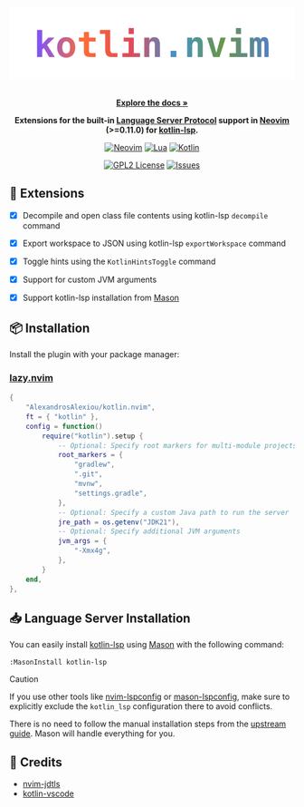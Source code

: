 <!-- markdownlint-disable -->
<br />
<div align="center">
  <a href="https://github.com/AlexandrosAlexiou/kotlin.nvim">
    <img src="./kotlin.nvim.svg" alt="rustaceanvim">
  </a>
  <p align="center">
    <br />
    <a href="./doc/kotlin.nvim.txt"><strong>Explore the docs »</strong></a>
  </p>
  <p>
    <strong>
Extensions for the built-in <a href="https://microsoft.github.io/language-server-protocol/">Language Server Protocol</a> support in <a href="https://neovim.io/">Neovim</a><br /> (>=0.11.0) for <a href="https://github.com/Kotlin/kotlin-lsp/">kotlin-lsp</a>.
    </strong>
  </p>

[![Neovim][neovim-shield]][neovim-url]
[![Lua][lua-shield]][lua-url]
[![Kotlin][kotlin-shield]][kotlin-url]

[![GPL2 License][license-shield]][license-url]
[![Issues][issues-shield]][issues-url]
</div>

## 🧩 Extensions

- [x] Decompile and open class file contents using kotlin-lsp `decompile` command
- [x] Export workspace to JSON using kotlin-lsp `exportWorkspace` command
- [x] Toggle hints using the `KotlinHintsToggle` command
- [x] Support for custom JVM arguments
- [x] Support kotlin-lsp installation from [Mason][6]


## 📦 Installation

Install the plugin with your package manager:

### [lazy.nvim](https://github.com/folke/lazy.nvim)
```lua
{
    "AlexandrosAlexiou/kotlin.nvim",
    ft = { "kotlin" },
    config = function()
        require("kotlin").setup {
            -- Optional: Specify root markers for multi-module projects
            root_markers = {
                "gradlew",
                ".git",
                "mvnw",
                "settings.gradle",
            },
            -- Optional: Specify a custom Java path to run the server
            jre_path = os.getenv("JDK21"),
            -- Optional: Specify additional JVM arguments
            jvm_args = {
                "-Xmx4g",
            },
        }
    end,
},

```

## 📥 Language Server Installation

You can easily install [kotlin-lsp][3] using [Mason][6] with the following command:

```vim
:MasonInstall kotlin-lsp
```

> [!caution]
> If you use other tools like [nvim-lspconfig][8] or [mason-lspconfig][7], make sure to explicitly exclude the `kotlin_lsp` configuration there to avoid conflicts.

There is no need to follow the manual installation steps from the [upstream guide][9]. Mason will handle everything for you.

## 💐 Credits
- [nvim-jdtls][4]
- [kotlin-vscode][5]

[1]: https://microsoft.github.io/language-server-protocol/
[2]: https://neovim.io/
[3]: https://github.com/Kotlin/kotlin-lsp/
[4]: https://github.com/mfussenegger/nvim-jdtls
[5]: https://github.com/Kotlin/kotlin-lsp/tree/main/kotlin-vscode
[6]: https://github.com/mason-org/mason.nvim
[7]: https://github.com/mason-org/mason-lspconfig.nvim
[8]: https://github.com/neovim/nvim-lspconfig
[9]: https://github.com/Kotlin/kotlin-lsp/blob/main/scripts/neovim.md

<!-- MARKDOWN LINKS & IMAGES -->
[neovim-shield]: https://img.shields.io/badge/NeoVim-%2357A143.svg?&style=for-the-badge&logo=neovim&logoColor=white
[neovim-url]: https://neovim.io/
[lua-shield]: https://img.shields.io/badge/lua-%232C2D72.svg?style=for-the-badge&logo=lua&logoColor=white
[lua-url]: https://www.lua.org/
[kotlin-shield]: https://img.shields.io/badge/Kotlin-7F52FF?style=for-the-badge&logo=Kotlin&logoColor=white
[kotlin-url]: https://kotlinlang.org/
[issues-shield]: https://img.shields.io/github/issues/alexandrosalexiou/kotlin.nvim.svg?style=for-the-badge
[issues-url]: https://github.com/AlexandrosAlexiou/kotlin.nvim/issues
[license-shield]: https://img.shields.io/github/license/mrcjkb/rustaceanvim.svg?style=for-the-badge
[license-url]: https://github.com/mrcjkb/rustaceanvim/blob/master/LICENSE
